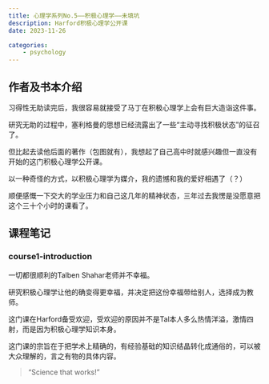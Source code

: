 ```yaml
---
title: 心理学系列No.5——积极心理学——未填坑
description: Harford积极心理学公开课
date: 2023-11-26

categories:
    - psychology
---
```


## 作者及书本介绍
习得性无助读完后，我很容易就接受了马丁在积极心理学上会有巨大造诣这件事。

研究无助的过程中，塞利格曼的思想已经流露出了一些“主动寻找积极状态”的征召了。

但比起去读他后面的著作（包图就有），我想起了自己高中时就感兴趣但一直没有开始的这门积极心理学公开课。

以一种奇怪的方式，以积极心理学为媒介，我的遗憾和我的爱好相遇了（？）

顺便感慨一下交大的学业压力和自己这几年的精神状态，三年过去我愣是没愿意把这个三十个小时的课看了。
## 课程笔记
### course1-introduction
一切都很顺利的Talben Shahar老师并不幸福。

研究积极心理学让他的确变得更幸福，并决定把这份幸福带给别人，选择成为教师。

这门课在Harford备受欢迎，受欢迎的原因并不是Tal本人多么热情洋溢，激情四射，而是因为积极心理学知识本身。

这门课的宗旨在于把学术上精确的，有经验基础的知识结晶转化成通俗的，可以被大众理解的，言之有物的具体内容。

>“Science that works!”

